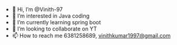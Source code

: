 - 👋 Hi, I’m @Vinith-97
- 👀 I’m interested in Java coding
- 🌱 I’m currently learning spring boot
- 💞️ I’m looking to collaborate on YT
- 📫 How to reach me 6381258689, vinithkumar1997@gmail.com

<!---
Vinith-97/Vinith-97 is a ✨ special ✨ repository because its `README.md` (this file) appears on your GitHub profile.
You can click the Preview link to take a look at your changes.
--->
